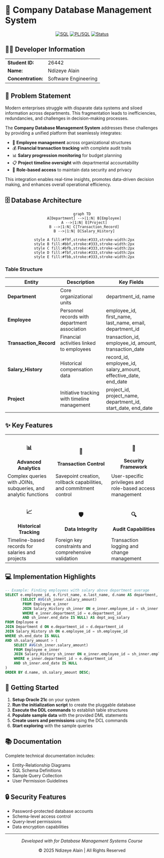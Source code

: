 # 🏢 Company Database Management System

<div align="center">
  
 
  
  [![SQL](https://img.shields.io/badge/Oracle-21c-F80000?style=for-the-badge&logo=oracle&logoColor=white)](https://www.oracle.com/database/)
  [![PL/SQL](https://img.shields.io/badge/PL%2FSQL-Procedures-red?style=for-the-badge)](https://www.oracle.com/database/technologies/appdev/plsql.html)
  [![Status](https://img.shields.io/badge/Status-Active-success?style=for-the-badge)](https://github.com/)
  
</div>

## 👨‍💻 Developer Information

<div align="center">
  <table>
    <tr>
      <td><b>Student ID:</b></td>
      <td>26442</td>
    </tr>
    <tr>
      <td><b>Name:</b></td>
      <td>Ndizeye Alain</td>
    </tr>
    <tr>
      <td><b>Concentration:</b></td>
      <td>Software Engineering</td>
    </tr>
  </table>
</div>

## 🎯 Problem Statement


Modern enterprises struggle with disparate data systems and siloed information across departments. This fragmentation leads to inefficiencies, redundancies, and challenges in decision-making processes.

The **Company Database Management System** addresses these challenges by providing a unified platform that seamlessly integrates:

- 👥 **Employee management** across organizational structures
- 💰 **Financial transaction tracking** with complete audit trails  
- 📊 **Salary progression monitoring** for budget planning
- 📋 **Project timeline oversight** with departmental accountability
- 🔐 **Role-based access** to maintain data security and privacy

This integration enables real-time insights, promotes data-driven decision making, and enhances overall operational efficiency.

## 🗄️ Database Architecture

<div align="center">
  
  ```mermaid
  graph TD
    A[Department] -->|1:N| B[Employee]
    A -->|1:N| E[Project]
    B -->|1:N| C[Transaction_Record]
    B -->|1:N| D[Salary_History]
    
    style A fill:#f9f,stroke:#333,stroke-width:2px
    style B fill:#bbf,stroke:#333,stroke-width:2px
    style C fill:#bfb,stroke:#333,stroke-width:2px
    style D fill:#fbf,stroke:#333,stroke-width:2px
    style E fill:#fbb,stroke:#333,stroke-width:2px
  ```
  
</div>

### Table Structure

| Entity | Description | Key Fields |
|--------|-------------|------------|
| **Department** | Core organizational units | department_id, name |
| **Employee** | Personnel records with department association | employee_id, first_name, last_name, email, department_id |
| **Transaction_Record** | Financial activities linked to employees | transaction_id, employee_id, amount, transaction_date |
| **Salary_History** | Historical compensation data | record_id, employee_id, salary_amount, effective_date, end_date |
| **Project** | Initiative tracking with timeline management | project_id, project_name, department_id, start_date, end_date |

## ✨ Key Features

<div align="center">
  <table>
    <tr>
      <td align="center"><h3>📊</h3><b>Advanced Analytics</b></td>
      <td align="center"><h3>🔄</h3><b>Transaction Control</b></td>
      <td align="center"><h3>🔐</h3><b>Security Framework</b></td>
    </tr>
    <tr>
      <td>Complex queries with JOINs, subqueries, and analytic functions</td>
      <td>Savepoint creation, rollback capabilities, and commitment control</td>
      <td>User-specific privileges and role-based access management</td>
    </tr>
    <tr>
      <td align="center"><h3>📈</h3><b>Historical Tracking</b></td>
      <td align="center"><h3>🛡️</h3><b>Data Integrity</b></td>
      <td align="center"><h3>🔍</h3><b>Audit Capabilities</b></td>
    </tr>
    <tr>
      <td>Timeline-based records for salaries and projects</td>
      <td>Foreign key constraints and comprehensive validation</td>
      <td>Transaction logging and change management</td>
    </tr>
  </table>
</div>

## 💻 Implementation Highlights

```sql
-- Example: Finding employees with salary above department average
SELECT e.employee_id, e.first_name, e.last_name, d.name AS department, sh.salary_amount,
       (SELECT AVG(sh_inner.salary_amount)
        FROM Employee e_inner
        JOIN Salary_History sh_inner ON e_inner.employee_id = sh_inner.employee_id
        WHERE e_inner.department_id = e.department_id
        AND sh_inner.end_date IS NULL) AS dept_avg_salary
FROM Employee e
JOIN Department d ON e.department_id = d.department_id
JOIN Salary_History sh ON e.employee_id = sh.employee_id
WHERE sh.end_date IS NULL
AND sh.salary_amount > (
    SELECT AVG(sh_inner.salary_amount)
    FROM Employee e_inner
    JOIN Salary_History sh_inner ON e_inner.employee_id = sh_inner.employee_id
    WHERE e_inner.department_id = e.department_id
    AND sh_inner.end_date IS NULL
)
ORDER BY d.name, sh.salary_amount DESC;
```

## 🚀 Getting Started

1. **Setup Oracle 21c** on your system
2. **Run the initialization script** to create the pluggable database
3. **Execute the DDL commands** to establish table structures
4. **Populate sample data** with the provided DML statements
5. **Create users and permissions** using the DCL commands
6. **Start exploring** with the sample queries

## 📚 Documentation

Complete technical documentation includes:
- Entity-Relationship Diagrams
- SQL Schema Definitions
- Sample Query Collection
- User Permission Guidelines

## 🔒 Security Features

- Password-protected database accounts
- Schema-level access control
- Query-level permissions
- Data encryption capabilities

---

<div align="center">
  <p><i>Developed with  for Database Management Systems Course</i></p>
  <p>© 2025 Ndizeye Alain | All Rights Reserved</p>
</div>
